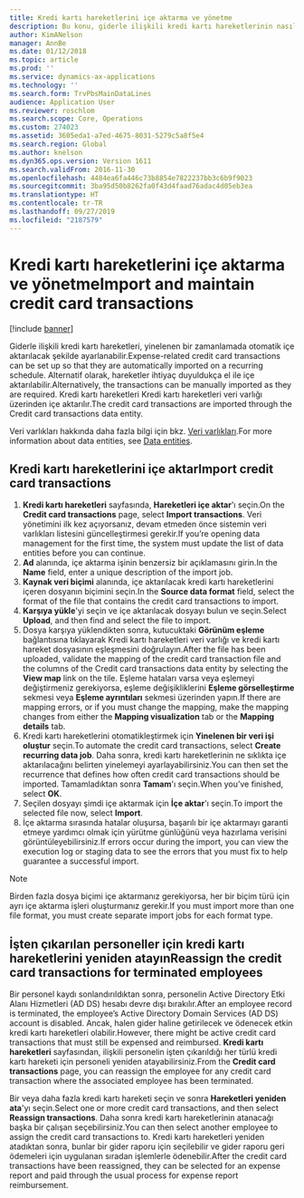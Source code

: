 ```yaml
---
title: Kredi kartı hareketlerini içe aktarma ve yönetme
description: Bu konu, giderle ilişkili kredi kartı hareketlerinin nasıl içe aktarılacağını ve korunacağını açıklar. Bu hareketler, otomatik olarak yinelenen bir zamanlamada içe aktarılacak şekilde ayarlanabilir veya ihtiyaç duyuldukça el ile içe aktarılabilir.
author: KimANelson
manager: AnnBe
ms.date: 01/12/2018
ms.topic: article
ms.prod: ''
ms.service: dynamics-ax-applications
ms.technology: ''
ms.search.form: TrvPbsMainDataLines
audience: Application User
ms.reviewer: roschlom
ms.search.scope: Core, Operations
ms.custom: 274023
ms.assetid: 3605eda1-a7ed-4675-8031-5279c5a8f5e4
ms.search.region: Global
ms.author: knelson
ms.dyn365.ops.version: Version 1611
ms.search.validFrom: 2016-11-30
ms.openlocfilehash: 4484ea6fa446c73b8854e7822237bb3c6b9f9023
ms.sourcegitcommit: 3ba95d50b8262fa0f43d4faad76adac4d05eb3ea
ms.translationtype: HT
ms.contentlocale: tr-TR
ms.lasthandoff: 09/27/2019
ms.locfileid: "2187579"
---
```

# <a name="import-and-maintain-credit-card-transactions"></a><span data-ttu-id="382aa-104">Kredi kartı hareketlerini içe aktarma ve yönetme</span><span class="sxs-lookup"><span data-stu-id="382aa-104">Import and maintain credit card transactions</span></span>

[!include [banner](../includes/banner.md)]

<span data-ttu-id="382aa-105">Giderle ilişkili kredi kartı hareketleri, yinelenen bir zamanlamada otomatik içe aktarılacak şekilde ayarlanabilir.</span><span class="sxs-lookup"><span data-stu-id="382aa-105">Expense-related credit card transactions can be set up so that they are automatically imported on a recurring schedule.</span></span> <span data-ttu-id="382aa-106">Alternatif olarak, hareketler ihtiyaç duyuldukça el ile içe aktarılabilir.</span><span class="sxs-lookup"><span data-stu-id="382aa-106">Alternatively, the transactions can be manually imported as they are required.</span></span> <span data-ttu-id="382aa-107">Kredi kartı hareketleri Kredi kartı hareketleri veri varlığı üzerinden içe aktarılır.</span><span class="sxs-lookup"><span data-stu-id="382aa-107">The credit card transactions are imported through the Credit card transactions data entity.</span></span>

<span data-ttu-id="382aa-108">Veri varlıkları hakkında daha fazla bilgi için bkz. [Veri varlıkları](../../dev-itpro/data-entities/data-entities.md).</span><span class="sxs-lookup"><span data-stu-id="382aa-108">For more information about data entities, see [Data entities](../../dev-itpro/data-entities/data-entities.md).</span></span>

## <a name="import-credit-card-transactions"></a><span data-ttu-id="382aa-109">Kredi kartı hareketlerini içe aktar</span><span class="sxs-lookup"><span data-stu-id="382aa-109">Import credit card transactions</span></span>

1. <span data-ttu-id="382aa-110">**Kredi kartı hareketleri** sayfasında, **Hareketleri içe aktar**'ı seçin.</span><span class="sxs-lookup"><span data-stu-id="382aa-110">On the **Credit card transactions** page, select **Import transactions**.</span></span> <span data-ttu-id="382aa-111">Veri yönetimini ilk kez açıyorsanız, devam etmeden önce sistemin veri varlıkları listesini güncelleştirmesi gerekir.</span><span class="sxs-lookup"><span data-stu-id="382aa-111">If you’re opening data management for the first time, the system must update the list of data entities before you can continue.</span></span>
2. <span data-ttu-id="382aa-112">**Ad** alanında, içe aktarma işinin benzersiz bir açıklamasını girin.</span><span class="sxs-lookup"><span data-stu-id="382aa-112">In the **Name** field, enter a unique description of the import job.</span></span>
3. <span data-ttu-id="382aa-113">**Kaynak veri biçimi** alanında, içe aktarılacak kredi kartı hareketlerini içeren dosyanın biçimini seçin.</span><span class="sxs-lookup"><span data-stu-id="382aa-113">In the **Source data format** field, select the format of the file that contains the credit card transactions to import.</span></span>
4. <span data-ttu-id="382aa-114">**Karşıya yükle**'yi seçin ve içe aktarılacak dosyayı bulun ve seçin.</span><span class="sxs-lookup"><span data-stu-id="382aa-114">Select **Upload**, and then find and select the file to import.</span></span>
5. <span data-ttu-id="382aa-115">Dosya karşıya yüklendikten sonra, kutucuktaki **Görünüm eşleme** bağlantısına tıklayarak Kredi kartı hareketleri veri varlığı ve kredi kartı hareket dosyasının eşleşmesini doğrulayın.</span><span class="sxs-lookup"><span data-stu-id="382aa-115">After the file has been uploaded, validate the mapping of the credit card transaction file and the columns of the Credit card transactions data entity by selecting the **View map** link on the tile.</span></span> <span data-ttu-id="382aa-116">Eşleme hataları varsa veya eşlemeyi değiştirmeniz gerekiyorsa, eşleme değişikliklerini **Eşleme görselleştirme** sekmesi veya **Eşleme ayrıntıları** sekmesi üzerinden yapın.</span><span class="sxs-lookup"><span data-stu-id="382aa-116">If there are mapping errors, or if you must change the mapping, make the mapping changes from either the **Mapping visualization** tab or the **Mapping details** tab.</span></span>
6. <span data-ttu-id="382aa-117">Kredi kartı hareketlerini otomatikleştirmek için **Yinelenen bir veri işi oluştur** seçin.</span><span class="sxs-lookup"><span data-stu-id="382aa-117">To automate the credit card transactions, select **Create recurring data job**.</span></span> <span data-ttu-id="382aa-118">Daha sonra, kredi kartı hareketlerinin ne sıklıkta içe aktarılacağını belirten yinelemeyi ayarlayabilirsiniz.</span><span class="sxs-lookup"><span data-stu-id="382aa-118">You can then set the recurrence that defines how often credit card transactions should be imported.</span></span> <span data-ttu-id="382aa-119">Tamamladıktan sonra **Tamam**'ı seçin.</span><span class="sxs-lookup"><span data-stu-id="382aa-119">When you’ve finished, select **OK**.</span></span>
7. <span data-ttu-id="382aa-120">Seçilen dosyayı şimdi içe aktarmak için **İçe aktar**'ı seçin.</span><span class="sxs-lookup"><span data-stu-id="382aa-120">To import the selected file now, select **Import**.</span></span>
8. <span data-ttu-id="382aa-121">İçe aktarma sırasında hatalar oluşursa, başarılı bir içe aktarmayı garanti etmeye yardımcı olmak için yürütme günlüğünü veya hazırlama verisini görüntüleyebilirsiniz.</span><span class="sxs-lookup"><span data-stu-id="382aa-121">If errors occur during the import, you can view the execution log or staging data to see the errors that you must fix to help guarantee a successful import.</span></span>

> [!NOTE]
> <span data-ttu-id="382aa-122">Birden fazla dosya biçimi içe aktarmanız gerekiyorsa, her bir biçim türü için ayrı içe aktarma işleri oluşturmanız gerekir.</span><span class="sxs-lookup"><span data-stu-id="382aa-122">If you must import more than one file format, you must create separate import jobs for each format type.</span></span>

## <a name="reassign-the-credit-card-transactions-for-terminated-employees"></a><span data-ttu-id="382aa-123">İşten çıkarılan personeller için kredi kartı hareketlerini yeniden atayın</span><span class="sxs-lookup"><span data-stu-id="382aa-123">Reassign the credit card transactions for terminated employees</span></span>

<span data-ttu-id="382aa-124">Bir personel kaydı sonlandırıldıktan sonra, personelin Active Directory Etki Alanı Hizmetleri (AD DS) hesabı devre dışı bırakılır.</span><span class="sxs-lookup"><span data-stu-id="382aa-124">After an employee record is terminated, the employee’s Active Directory Domain Services (AD DS) account is disabled.</span></span> <span data-ttu-id="382aa-125">Ancak, halen gider haline getirilecek ve ödenecek etkin kredi kartı hareketleri olabilir.</span><span class="sxs-lookup"><span data-stu-id="382aa-125">However, there might be active credit card transactions that must still be expensed and reimbursed.</span></span> <span data-ttu-id="382aa-126">**Kredi kartı hareketleri** sayfasından, ilişkili personelin işten çıkarıldığı her türlü kredi kartı hareketi için personeli yeniden atayabilirsiniz.</span><span class="sxs-lookup"><span data-stu-id="382aa-126">From the **Credit card transactions** page, you can reassign the employee for any credit card transaction where the associated employee has been terminated.</span></span>

<span data-ttu-id="382aa-127">Bir veya daha fazla kredi kartı hareketi seçin ve sonra **Hareketleri yeniden ata**'yı seçin.</span><span class="sxs-lookup"><span data-stu-id="382aa-127">Select one or more credit card transactions, and then select **Reassign transactions**.</span></span> <span data-ttu-id="382aa-128">Daha sonra kredi kartı hareketlerinin atanacağı başka bir çalışan seçebilirsiniz.</span><span class="sxs-lookup"><span data-stu-id="382aa-128">You can then select another employee to assign the credit card transactions to.</span></span> <span data-ttu-id="382aa-129">Kredi kartı hareketleri yeniden atadıktan sonra, bunlar bir gider raporu için seçilebilir ve gider raporu geri ödemeleri için uygulanan sıradan işlemlerle ödenebilir.</span><span class="sxs-lookup"><span data-stu-id="382aa-129">After the credit card transactions have been reassigned, they can be selected for an expense report and paid through the usual process for expense report reimbursement.</span></span>
